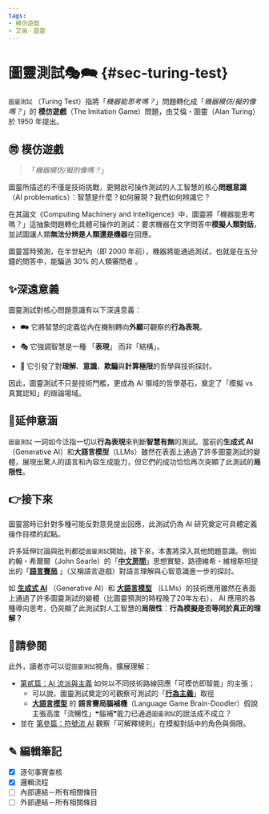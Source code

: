 ```yaml
---
tags:
- 模仿遊戲
- 艾倫・圖靈
---
```

# 圖靈測試🎭🗪 {#sec-turing-test}

`圖靈測試` （Turing Test）指將「_機器能思考嗎？_」問題轉化成「_機器模仿/擬的像嗎？_」的 **模仿遊戲**（The Imitation Game）問題，由艾倫・圖靈（Alan Turing）於 1950 年提出。

## ㉄ 模仿遊戲

> 「_機器模仿/擬的像嗎？_」

圖靈所描述的不僅是技術挑戰，更開啟可操作測試的人工智慧的核心**問題意識** （AI problematics）：智慧是什麼？如何展現？我們如何辨識它？

在其論文《Computing Machinery and Intelligence》中，圖靈將「機器能思考嗎？」這抽象問題轉化具體可操作的測試：要求機器在文字問答中**模擬人類對話**，並試圖讓人類**無法分辨是人類還是機器**在回應。

圖靈當時預測，在半世紀內（即 2000 年前），機器將能通過測試，也就是在五分鐘的問答中，能騙過 30% 的人類審問者 。

## ✨深遠意義

圖靈測試對核心問題意識有以下深遠意義：

- 🗪 它將智慧的定義從內在機制轉向**外顯**可觀察的**行為表現**。
    
- 🎭 它強調智慧是一種 「**表現**」 而非「結構」。
    
- 🤔 它引發了對**理解**、**意識**、**欺騙**與**計算極限**的哲學與技術探討。
    

因此，圖靈測試不只是技術門檻，更成為 AI 領域的哲學基石，奠定了「模擬 vs 真實認知」的辯論場域。

## 📌延伸意涵

`圖靈測試` 一詞如今泛指一切以**行為表現**來判斷**智慧有無**的測試。當前的**生成式 AI**（Generative AI）和**大語言模型**（LLMs）雖然在表面上通過了許多圖靈測試的變體，展現出驚人的語言和內容生成能力，但它們的成功恰恰再次突顯了此測試的**局限性**。

## 👉接下來

圖靈當時已針對多種可能反對意見提出回應，此測試仍為 AI 研究奠定可具體定義操作目標的起點。

許多延伸討論與批判都從`圖靈測試`開始，接下來，本書將深入其他問題意識。例如約翰・希爾爾（John Searle）的「**[中文房間](@01-02-Chinese_Room.zh-hant)**」思想實驗，路德維希・維根斯坦提出的「**[語言賽局](01-07-Language_Games.zh-hant)** 」（又稱語言遊戲）對語言理解與心智意識進一步的探討。

如 **[生成式 AI](06-05-analysis_generative.zh-hant)** （Generative AI）和 **[大語言模型](02-07-large_language_models.zh-hant)** （LLMs）的技術應用雖然在表面上通過了許多圖靈測試的變體（比圖靈預測的時程晚了20年左右）， AI 應用的各種導向思考，仍突顯了此測試對人工智慧的**局限性**：**行為模擬是否等同於真正的理解？** 

## 🪸請參閱

此外，讀者亦可以從`圖靈測試`視角，擴展理解：
  - [第貳篇：AI 流派與主義](02----schools_paradigms.zh-hant) 如何以不同技術路線回應「可模仿即智能」的主張；
	  - 可以說，圖靈測試奠定的可觀察可測試的「**[行為主義](02-06-behaviorism.zh-hant)**」取徑
	  - **[大語言模型](02-07-large_language_models.zh-hant)** 的 **語言賽局腦補機**（Language Game Brain-Doodler）假說主張高度「流暢性」❝腦補❞能力已通過`圖靈測試`的說法成不成立？
  - 並在 [第參篇：符號流 AI](03----symbolic_ai.zh-hant) 觀察「可解釋規則」在模擬對話中的角色與侷限。


## ✎ 編輯筆記

- [x] 逐句事實查核 
- [x] 邏輯流程
- [ ] 內部連結－所有相關條目
- [ ] 外部連結－所有相關條目
